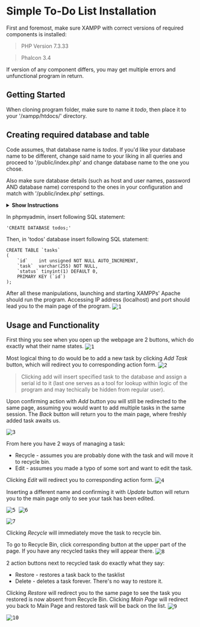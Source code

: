 # Simple To-Do List Installation
First and foremost, make sure XAMPP with correct versions of required components is installed:
> PHP Version 7.3.33

> Phalcon 3.4

If version of any component differs, you may get multiple errors and unfunctional program in return.

## Getting Started
When cloning program folder, make sure to name it _todo_, then place it to your '/xampp/htdocs/' directory.

## Creating required database and table
Code assumes, that database name is _todos_. If you'd like your database name to be different, change said name to your liking in all queries and proceed to '/public/index.php' and change database name to the one you chose.

Also make sure database details (such as host and user names, password AND database name) correspond to the ones in your configuration and match with '/public/index.php' settings.

<details><summary><b>Show Instructions</b></summary>
Starting on line 60 of '/public/index.php' is the database adapter service where all the accessibility credentials are mentioned.

<kbd><img src="readme/img/11.png" alt="1" align="center" /></kbd>
> If you choose to have different credentials, make sure to have them changed here.
</details>


In phpmyadmin, insert following SQL statement:
```
'CREATE DATABASE todos;'
```

Then, in 'todos' database insert following SQL statement:
```
CREATE TABLE `tasks`
(
    `id`    int unsigned NOT NULL AUTO_INCREMENT,
    `task`  varchar(255) NOT NULL,
    `status` tinyint(1) DEFAULT 0,
    PRIMARY KEY (`id`)
);
```

After all these manipulations, launching and starting XAMPPs' Apache should run the program. Accessing IP address (localhost) and port should lead you to the main page of the program.
<kbd><img src="readme/img/0.png" alt="1" align="center" /></kbd>


## Usage and Functionality
First thing you see when you open up the webpage are 2 buttons, which do exactly what their name states.
<kbd><img src="readme/img/1.png" alt="1" align="center" /></kbd>

Most logical thing to do would be to add a new task by clicking _Add Task_ button, which will redirect you to corresponding action form.
<kbd><img src="readme/img/2.png" alt="2" align="center" /></kbd>
> Clicking add will insert specified task to the database and assign a serial id to it (last one serves as a tool for lookup within logic of the program and may techically be hidden from regular user).

Upon confirming action with _Add_ button you will still be redirected to the same page, assuming you would want to add multiple tasks in the same session. The _Back_ button will return you to the main page, where freshly added task awaits us.

<kbd><img src="readme/img/3.png" alt="3" align="center" /></kbd>

From here you have 2 ways of managing a task:
- Recycle - assumes you are probably done with the task and will move it to recycle bin.
- Edit - assumes you made a typo of some sort and want to edit the task.

Clicking _Edit_ will redirect you to corresponding action form.
<kbd><img src="readme/img/4.png" alt="4" align="center" /></kbd>

Inserting a different name and confirming it with _Update_ button will return you to the main page only to see your task has been edited.

<kbd><img src="readme/img/5.png" alt="5" /> <img src="readme/img/6.png" alt="6" /></kbd>

<kbd><img src="readme/img/7.png" alt="7" align="center"  /></kbd>

Clicking _Recycle_ will immediately move the task to recycle bin.

To go to Recycle Bin, click corresponding button at the upper part of the page. If you have any recycled tasks they will appear there.
<kbd><img src="readme/img/8.png" alt="8" align="center" /></kbd>

2 action buttons next to recycled task do exactly what they say:
- Restore - restores a task back to the tasklist
- Delete - deletes a task forever. There's no way to restore it.

Clicking _Restore_ will redirect you to the same page to see the task you restored is now absent from Recycle Bin.
Clicking _Main Page_ will redirect you back to Main Page and restored task will be back on the list.
<kbd><img src="readme/img/9.png" alt="9" align="center" /></kbd>

<kbd><img src="readme/img/10.png" alt="10" align="center" /></kbd>
